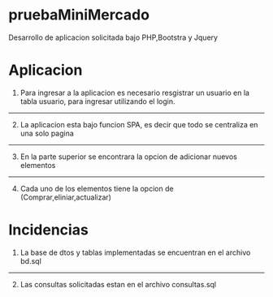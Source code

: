 # pruebaMiniMercado

Desarrollo de aplicacion solicitada bajo PHP,Bootstra y Jquery

# Aplicacion

1) Para ingresar a la aplicacion es necesario resgistrar un usuario en la tabla usuario, para ingresar utilizando el login.

***

2) La aplicacion esta bajo funcion SPA, es decir que todo se centraliza en una solo pagina

***

3) En la parte superior se encontrara la opcion de adicionar nuevos elementos

***

4) Cada uno de los elementos tiene la opcion de (Comprar,eliniar,actualizar)

# Incidencias

1) La  base de dtos y tablas implementadas se encuentran en el archivo bd.sql

***

2) Las consultas solicitadas estan en el archivo consultas.sql